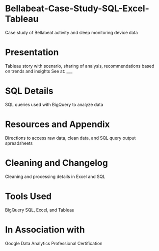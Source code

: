 # Bellabeat-Case-Study-SQL-Excel-Tableau
Case study of Bellabeat activity and sleep monitoring device data  
# Presentation
Tableau story with scenario, sharing of analysis, recommendations based on trends and insights
See at: ___
# SQL Details
SQL queries used with BigQuery to analyze data
# Resources and Appendix
Directions to access raw data, clean data, and SQL query output spreadsheets
# Cleaning and Changelog
Cleaning and processing details in Excel and SQL
# Tools Used
BigQuery SQL, Excel, and Tableau
# In Association with
Google Data Analytics Professional Certification
